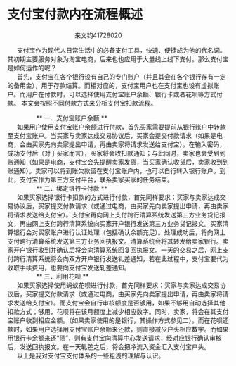 
# 支付宝付款内在流程概述

&ensp; &ensp; &ensp; &ensp; &ensp; &ensp; &ensp; &ensp; &ensp; &ensp; &ensp; &ensp; &ensp; &ensp; 来文钧41728020

&ensp; &ensp; 支付宝作为现代人日常生活中的必备支付工具，快速、便捷成为他的代名词。其初期主要服务对象为淘宝电商，后来也也应用于大量线上线下支付。那么支付宝是如何运作的呢？  
&ensp; &ensp; 首先，支付宝在各个银行设有自己的专门账户（并且其会在各个银行存有一定的备用金），用于存款结算。而相对应的，支付宝用户也在支付宝也设有虚拟账户。而用户在付款时，可以选择使用支付宝账户余额、银行卡或者花呗等方式付款。
本文会按照不同付款方式来分析支付宝扣款流程。  


&ensp; &ensp; &ensp; &ensp; &ensp; &ensp; ** 一．支付宝账户余额 **  
&ensp; &ensp; 如果用户使用支付宝账户余额进行付款，首先买家需要提前从银行账户中转款至支付宝账户。当买家与卖家达成交易协议后，买家会提交付款请求（如果是电商，会由买家先向卖家提出申请，再由卖家将请求发送给支付宝）。在输入密码，成功支付后（对于买家而言），买家将会收扣款通知；与此同时，卖家也会受到到账通知（如果是电商，支付宝会先提醒卖家发货，当买家确认收货后，卖家收到到账通知）。卖家可以将到账欠款留在支付宝账户内，也可以自行转入银行账户。到此，支付宝作为第三方支付平台，联系卖家买家的任务结束。  
&ensp; &ensp; &ensp; &ensp; &ensp; &ensp; ** 二．绑定银行卡付款 **   
&ensp; &ensp; 如果买家选择银行卡扣款的方式进行付款，首先同样要求：买家与卖家达成交易协议后，买家提交付款请求（或通过电商，由买家先向卖家提出申请，再由卖家将请求发送给支付宝）。支付宝再向网上支付跨行清算系统发送第三方业务贷记报文，再由网上支付跨行清算系统向买家开户银行发送第三方业务贷记报文。买家清算银行会对买家账户进行认证处理（包括确认余额充足）。处理成功后，将向网上支付跨行清算系统发送第三方业务回执报文。清算系统会将其转发给卖家银行。卖家开户银行收到并确认后将会向清算系统回复回执报文。一天的交易之后，网上支付跨行清算系统将会向双方开户银行发送钆差通知，若在此过程中，支付宝要代为收取手续费用，也要向支付宝发送轧差通知。   
&ensp; &ensp; &ensp; &ensp; &ensp; &ensp; ** 三．利用花呗 **   
&ensp; &ensp; 如果买家选择使用蚂蚁花呗进行付款，首先同样要求：买家与卖家达成交易协议后，买家提交付款请求（或通过电商，由买家先向卖家提出申请，再由卖家将请求发送给支付宝）。而支付宝会自行审核额度是否够用，如果不够用自动选择其他扣款方式；够用，花呗将在该月额度上减少相应数字。同时，卖家，将会在其支付宝账户收到相应金额。（如果卖家使用的是银行，其操作方式参见二）。而在花呗还款时，如果用户选择用支付宝账户余额来还款，则直接减少户头相应数字。而如果用银行卡余额来还“债”，则有支付宝向清算中心发送请求，经对应银行确认审核后，发送回执报文。在一天轧差之后，将会把净流入资金汇入支付宝户头。  
&ensp; &ensp; 以上是我对支付宝支付体系的一些粗浅的理解与认识。  
